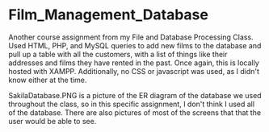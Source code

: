 # Film_Management_Database
Another course assignment from my File and Database Processing Class. Used HTML, PHP, and MySQL queries to add new films to the database and pull up a table with all the customers, with a list of things like their addresses and films they have rented in the past. Once again, this is locally hosted with XAMPP. Additionally, no CSS or javascript was used, as I didn't know either at the time. 

SakilaDatabase.PNG is a picture of the ER diagram of the database we used throughout the class, so in this specific assignment, I don't think I used all of the database. There are also pictures of most of the screens that that the user would be able to see.
